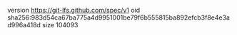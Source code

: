 version https://git-lfs.github.com/spec/v1
oid sha256:983d54ca67ba775a4d9951001be79f6b555815ba892efcb3f8e4e3ad996a418d
size 104093
